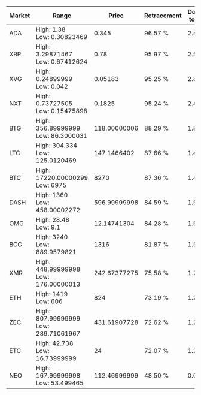 | Market | Range | Price| Retracement | Doubles to 50% |
| --- | --- | --- | --- | --- |
| ADA | High: 1.38<br />Low: 0.30823469 | 0.345 | 96.57 % | 2.45 |
| XRP | High: 3.29871467<br />Low: 0.67412624 | 0.78 | 95.97 % | 2.55 |
| XVG | High: 0.24899999<br />Low: 0.042 | 0.05183 | 95.25 % | 2.81 |
| NXT | High: 0.73727505<br />Low: 0.15475898 | 0.1825 | 95.24 % | 2.44 |
| BTG | High: 356.89999999<br />Low: 86.3000031 | 118.00000006 | 88.29 % | 1.88 |
| LTC | High: 304.334<br />Low: 125.0120469 | 147.1466402 | 87.66 % | 1.46 |
| BTC | High: 17220.00000299<br />Low: 6975 | 8270 | 87.36 % | 1.46 |
| DASH | High: 1360<br />Low: 458.00002272 | 596.99999998 | 84.59 % | 1.52 |
| OMG | High: 28.48<br />Low: 9.1 | 12.14741304 | 84.28 % | 1.55 |
| BCC | High: 3240<br />Low: 889.9579821 | 1316 | 81.87 % | 1.57 |
| XMR | High: 448.99999998<br />Low: 176.00000013 | 242.67377275 | 75.58 % | 1.29 |
| ETH | High: 1419<br />Low: 606 | 824 | 73.19 % | 1.23 |
| ZEC | High: 807.99999999<br />Low: 289.71061967 | 431.61907728 | 72.62 % | 1.27 |
| ETC | High: 42.738<br />Low: 16.73999999 | 24 | 72.07 % | 1.24 |
| NEO | High: 167.99999998<br />Low: 53.499465 | 112.46999999 | 48.50 % | 0.00 |
